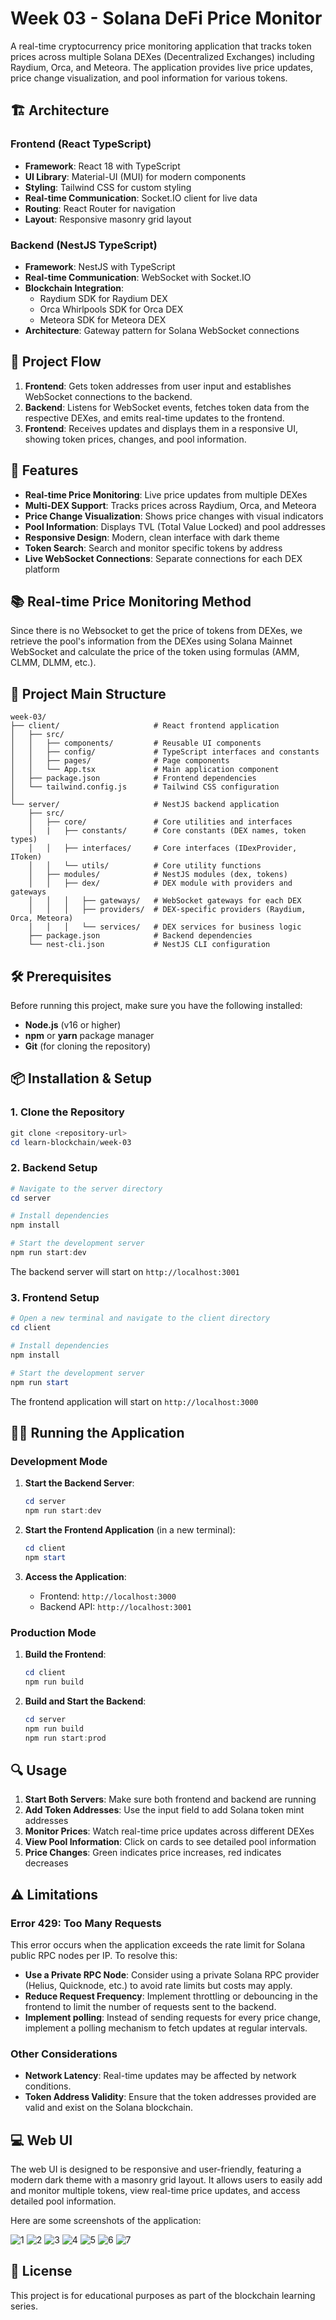 # Week 03 - Solana DeFi Price Monitor

A real-time cryptocurrency price monitoring application that tracks token prices across multiple Solana DEXes (Decentralized Exchanges) including Raydium, Orca, and Meteora. The application provides live price updates, price change visualization, and pool information for various tokens.

## 🏗️ Architecture

### Frontend (React TypeScript)
- **Framework**: React 18 with TypeScript
- **UI Library**: Material-UI (MUI) for modern components
- **Styling**: Tailwind CSS for custom styling
- **Real-time Communication**: Socket.IO client for live data
- **Routing**: React Router for navigation
- **Layout**: Responsive masonry grid layout

### Backend (NestJS TypeScript)
- **Framework**: NestJS with TypeScript
- **Real-time Communication**: WebSocket with Socket.IO
- **Blockchain Integration**: 
  - Raydium SDK for Raydium DEX
  - Orca Whirlpools SDK for Orca DEX
  - Meteora SDK for Meteora DEX
- **Architecture**: Gateway pattern for Solana WebSocket connections

## 📃 Project Flow
1. **Frontend**: Gets token addresses from user input and establishes WebSocket connections to the backend.
2. **Backend**: Listens for WebSocket events, fetches token data from the respective DEXes, and emits real-time updates to the frontend.
3. **Frontend**: Receives updates and displays them in a responsive UI, showing token prices, changes, and pool information.

## 🚀 Features
- **Real-time Price Monitoring**: Live price updates from multiple DEXes
- **Multi-DEX Support**: Tracks prices across Raydium, Orca, and Meteora
- **Price Change Visualization**: Shows price changes with visual indicators
- **Pool Information**: Displays TVL (Total Value Locked) and pool addresses
- **Responsive Design**: Modern, clean interface with dark theme
- **Token Search**: Search and monitor specific tokens by address
- **Live WebSocket Connections**: Separate connections for each DEX platform

## 📚 Real-time Price Monitoring Method
Since there is no Websocket to get the price of tokens from DEXes, we retrieve the pool's information from the DEXes using Solana Mainnet WebSocket and calculate the price of the token using formulas (AMM, CLMM, DLMM, etc.).

## 📁 Project Main Structure

```
week-03/
├── client/                     # React frontend application
│   ├── src/
│   │   ├── components/         # Reusable UI components
│   │   ├── config/             # TypeScript interfaces and constants
│   │   ├── pages/              # Page components
│   │   └── App.tsx             # Main application component
│   ├── package.json            # Frontend dependencies
│   └── tailwind.config.js      # Tailwind CSS configuration
│
└── server/                     # NestJS backend application
    ├── src/
    │   ├── core/               # Core utilities and interfaces
    │   |   ├── constants/      # Core constants (DEX names, token types)
    │   │   ├── interfaces/     # Core interfaces (IDexProvider, IToken)
    │   │   └── utils/          # Core utility functions
    │   ├── modules/            # NestJS modules (dex, tokens)
    │   │   ├── dex/            # DEX module with providers and gateways
    │   │   │   ├── gateways/   # WebSocket gateways for each DEX
    │   │   │   ├── providers/  # DEX-specific providers (Raydium, Orca, Meteora)
    │   │   │   └── services/   # DEX services for business logic
    ├── package.json            # Backend dependencies
    └── nest-cli.json           # NestJS CLI configuration
```

## 🛠️ Prerequisites

Before running this project, make sure you have the following installed:

- **Node.js** (v16 or higher)
- **npm** or **yarn** package manager
- **Git** (for cloning the repository)

## 📦 Installation & Setup

### 1. Clone the Repository
```powershell
git clone <repository-url>
cd learn-blockchain/week-03
```

### 2. Backend Setup
```powershell
# Navigate to the server directory
cd server

# Install dependencies
npm install

# Start the development server
npm run start:dev
```

The backend server will start on `http://localhost:3001`

### 3. Frontend Setup
```powershell
# Open a new terminal and navigate to the client directory
cd client

# Install dependencies
npm install

# Start the development server
npm run start
```

The frontend application will start on `http://localhost:3000`

## 🏃‍♂️ Running the Application

### Development Mode

1. **Start the Backend Server**:
   ```powershell
   cd server
   npm run start:dev
   ```

2. **Start the Frontend Application** (in a new terminal):
   ```powershell
   cd client
   npm start
   ```

3. **Access the Application**:
   - Frontend: `http://localhost:3000`
   - Backend API: `http://localhost:3001`

### Production Mode

1. **Build the Frontend**:
   ```powershell
   cd client
   npm run build
   ```

2. **Build and Start the Backend**:
   ```powershell
   cd server
   npm run build
   npm run start:prod
   ```

## 🔍 Usage

1. **Start Both Servers**: Make sure both frontend and backend are running
2. **Add Token Addresses**: Use the input field to add Solana token mint addresses
3. **Monitor Prices**: Watch real-time price updates across different DEXes
4. **View Pool Information**: Click on cards to see detailed pool information
5. **Price Changes**: Green indicates price increases, red indicates decreases

## ⚠️ Limitations

### Error 429: Too Many Requests
This error occurs when the application exceeds the rate limit for Solana public RPC nodes per IP. To resolve this:
- **Use a Private RPC Node**: Consider using a private Solana RPC provider (Helius, Quicknode, etc.) to avoid rate limits but costs may apply.
- **Reduce Request Frequency**: Implement throttling or debouncing in the frontend to limit the number of requests sent to the backend.
- **Implement polling**: Instead of sending requests for every price change, implement a polling mechanism to fetch updates at regular intervals.

### Other Considerations
- **Network Latency**: Real-time updates may be affected by network conditions.
- **Token Address Validity**: Ensure that the token addresses provided are valid and exist on the Solana blockchain.

## 💻 Web UI
The web UI is designed to be responsive and user-friendly, featuring a modern dark theme with a masonry grid layout. It allows users to easily add and monitor multiple tokens, view real-time price updates, and access detailed pool information.

Here are some screenshots of the application:

![1](./img/1.png)
![2](./img/2.png)
![3](./img/3.png)
![4](./img/4.png)
![5](./img/5.png)
![6](./img/6.png)
![7](./img/7.png)

## 📄 License

This project is for educational purposes as part of the blockchain learning series.